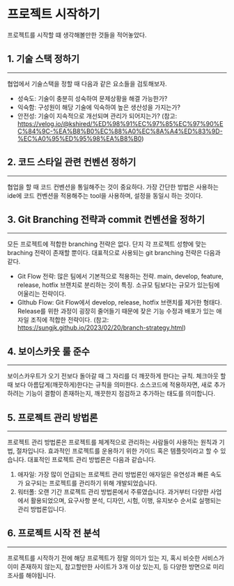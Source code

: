 # 프로젝트 시작하기
프로젝트를 시작할 떄 생각해볼만한 것들을 적어놓았다.

## 1. 기술 스택 정하기
___
협업에서 기술스택을 정할 때 다음과 같은 요소들을 검토해보자.
- 성숙도: 기술이 충분히 성숙하여 문제상황을 해결 가능한가?
- 익숙함: 구성원이 해당 기술에 익숙하여 높은 생산성을 가지는가?
- 안전성: 기술이 지속적으로 개선되며 관리가 되어지는가?
(참고: https://velog.io/@kshired/%ED%98%91%EC%97%85%EC%97%90%EC%84%9C-%EA%B8%B0%EC%88%A0%EC%8A%A4%ED%83%9D-%EC%A0%95%ED%95%98%EA%B8%B0)

## 2. 코드 스타일 관련 컨벤션 정하기
___
협업을 할 때 코드 컨벤션을 통일해주는 것이 중요하다. 가장 간단한 방법은 사용하는 ide에 코드 컨벤션을 적용해주는 tool을 사용하며, 설정을 동일시 하는 것이다.

## 3. Git Branching 전략과 commit 컨벤션을 정하기
___
모든 프로젝트에 적합한 branching 전략은 없다. 단지 각 프로젝트 성향에 맞는 braching 전략이 존재할 뿐이다. 대표적으로 사용되는 git branching 전략은 다음과 같다.
- Git Flow 전략: 많은 팀에서 기본적으로 적용하는 전략. main, develop, feature, release, hotfix 브랜치로 분리하는 것이 특징. 소규모 팀보다는 규모가 있는팀에 어울리는 전략이다.
- GIthub Flow: Git Flow에서 develop, release, hotfix 브랜치를 제거한 형태다. Release를 위한 과정이 굉장히 줄어들기 때문에 잦은 기능 수정과 배포가 있는 애자일 조직에 적합한 전략이다.
(참고: https://sungjk.github.io/2023/02/20/branch-strategy.html)

## 4. 보이스카웃 룰 준수
___
보이스카우트가 오기 전보다 돌아갈 때 그 자리를 더 깨끗하게 한다는 규칙. 체크아웃 할때 보다 아름답게(깨끗하게)한다는 규칙을 의미한다. 소스코드에 적용하자면, 새로 추가하려는 기능이 결함이 존재하는지, 깨끗한지 점검하고 추가하는 태도를 의미합니다.

## 5. 프로젝트 관리 방법론
___
프로젝트 관리 방법론은 프로젝트를 체계적으로 관리하는 사람들이 사용하는 원칙과 기법, 절차입니다. 효과적인 프로젝트를 운용하기 위한 가이드 혹은 템플릿이라고 할 수 있습니다. 대표적인 프로젝트 관리 방법론은 다음과 같습니다.
1. 애자일: 가장 많이 언급되는 프로젝트 관리 방법론인 애자일은 유연성과 빠른 속도가 요구되는 프로젝트를 관리하기 위해 개발되었습니다.
2. 워터폴: 오랜 기간 프로젝트 관리 방법론에서 주류였습니다. 과거부터 다양한 사업에서 활용되었으며, 요구사항 분석, 디자인, 시험, 이행, 유지보수 순서로 실행되는 관리 방법론입니다.

## 6. 프로젝트 시작 전 분석
___
프로젝트를 시작하기 전에 해당 프로젝트가 정말 의미가 있는 지, 혹시 비슷한 서비스가 이미 존재하지 않는지, 참고할만한 사이트가 3개 이상 있는지, 등 다양한 방면으로 미리 조사를 해야됩니다.